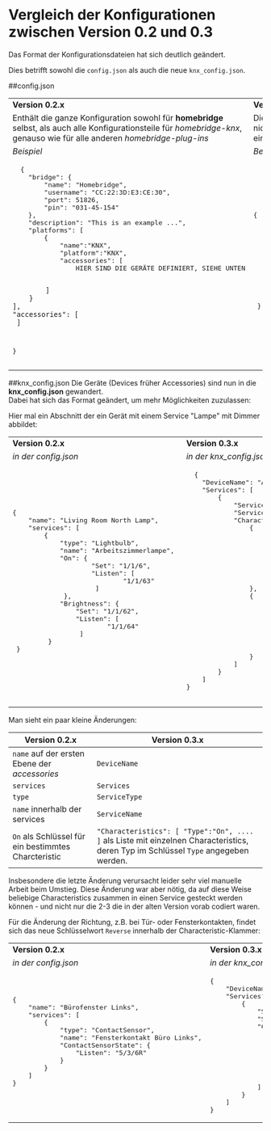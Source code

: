 # Vergleich der Konfigurationen zwischen Version 0.2 und 0.3

Das Format der Konfigurationsdateien hat sich deutlich geändert.

Dies betrifft sowohl die `config.json` als auch die neue `knx_config.json`.  


##config.json  

<table>
<tr> <td> <b>Version 0.2.x</b>  </td><td>  <b>Version 0.3.x</b> </td></tr>
<tr><td>
 Enthält die ganze Konfiguration sowohl für <b>homebridge</b> selbst, als auch alle Konfigurationsteile für <i>homebridge-knx</i>, genauso wie für alle anderen <i>homebridge-plug-ins</i>  
 </td><td>  Die Konfiguration von `homebridge-knx` ist nicht mehr Teil der config.json, sondern in einer eigenen Datei knx_config.json
 </td></tr>
<tr> <td> <i>Beispiel</i>  </td><td>  <i>Beispiel</i>  </td></tr>
<tr><td>
 <pre>
  { 
	"bridge": { 
		"name": "Homebridge", 
		"username": "CC:22:3D:E3:CE:30", 
		"port": 51826, 
		"pin": "031-45-154"
	},
	"description": "This is an example ...",
	"platforms": [ 
		{
			"name":"KNX",
			"platform":"KNX",
			"accessories": [
				HIER SIND DIE GERÄTE DEFINIERT, SIEHE UNTEN
			
			]
		}
	],
	"accessories": [
	 ]
 } 
 </pre> </td><td> 
<pre>
{ 
	"bridge": { 
		"name": "Homebridge", 
		"username": "CC:22:3D:E3:CE:30", 
		"port": 51826, 
		"pin": "031-45-154"
	},
	"description": "This is an example ....",
	"platforms": [
	],
	"accessories": [
	 ]
 }
 </pre>
 </td></tr>
</table>  

##knx_config.json
Die Geräte (Devices früher Accessories) sind nun in die **knx_config.json** gewandert.  
Dabei hat sich das Format geändert, um mehr Möglichkeiten zuzulassen:  

Hier mal ein Abschnitt der ein Gerät mit einem Service "Lampe" mit Dimmer abbildet:
<table>
<tr> <td> <b>Version 0.2.x</b>  </td><td>  <b>Version 0.3.x</b> </td></tr>
<tr> <td> <i>in der config.json</i>  </td><td>  <i>in der knx_config.json</i> </td></tr>
<tr><td>
<pre>
{ 
	"name": "Living Room North Lamp", 
	"services": [ 
		{ 
			"type": "Lightbulb", 
			"name": "Arbeitszimmerlampe", 
			"On": { 
					"Set": "1/1/6", 
					"Listen": [ 
							"1/1/63"
					 ]
			 }, 
			"Brightness": { 
				"Set": "1/1/62", 
				"Listen": [ 
						"1/1/64"
				 ]
		 }
 }
 </pre>
 </td><td> 
 <pre>
  {
    "DeviceName": "Arbeitszimmerlampe",
    "Services": [
        {
            "ServiceType": "Lightbulb",
            "ServiceName": "Bürolampe",
            "Characteristics": [
                {
                    "Type": "On",
                    "Set": [
                        "1/1/6"
                    ],
                    "Listen": [
                        "1/1/63"
                    ]
                },
                {
                	"Type":"Brightness",
                	"Set": [
                		"1/1/62"
                	],
                	"Listen": [
                		"1/1/64"
                	]
                }
            ]
        }
    ]
}
 </pre>
 </td></tr>
</table>  

Man sieht ein paar kleine Änderungen:

| Version 0.2.x | Version 0.3.x |
| ----------------   | -----------------  |
|  `name` auf der ersten Ebene der *accessories*  |  `DeviceName` |
|  `services` |  `Services` |
|  `type` |  `ServiceType` |
|   `name` innerhalb der services | `ServiceName` |
|  `On` als Schlüssel für ein bestimmtes Charcteristic | `"Characteristics": [ "Type":"On", .... ]` als Liste mit einzelnen Characteristics, deren Typ im Schlüssel `Type` angegeben werden. |

Insbesondere die letzte Änderung verursacht leider sehr viel manuelle Arbeit beim Umstieg. Diese Änderung war aber nötig, da auf diese Weise beliebige Characteristics zusammen in einen Service gesteckt werden können - und nicht nur die 2-3 die in der alten Version vorab codiert waren. 

Für die Änderung der Richtung, z.B. bei Tür- oder Fensterkontakten, findet sich das neue Schlüsselwort `Reverse` innerhalb der Characteristic-Klammer:

<table>
<tr> <td> <b>Version 0.2.x</b>  </td><td>  <b>Version 0.3.x</b> </td></tr>
<tr> <td> <i>in der config.json</i>  </td><td>  <i>in der knx_config.json</i> </td></tr>
<tr><td>
<pre>
{
	"name": "Bürofenster Links",
	"services": [
		{
			"type": "ContactSensor",
			"name": "Fensterkontakt Büro Links",
			"ContactSensorState": {
				"Listen": "5/3/6R"
			}
		}
	]
}
 </pre>
 </td><td> 
 <pre>
{
	"DeviceName": "Bürofenster Links",
	"Services": [
		{
			"ServiceType": "ContactSensor",
			"ServiceName": "Fensterkontakt Büro Links",
			"Characteristics": [
				{
					"Type":"ContactSensorState",
					"Listen": [
						"5/3/6"
					],
					"Reverse":true
				}
			]
		}
	]
}
</pre>
 </td></tr>
</table>  
